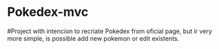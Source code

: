 # Pokedex-mvc
#Project with intencion to recriate Pokedex from oficial page, but ir very more simple, is possible add new pokemon or edit existents.  